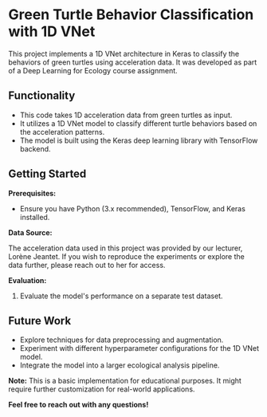 # Green Turtle Behavior Classification with 1D VNet

This project implements a 1D VNet architecture in Keras to classify the behaviors of green turtles using acceleration data. It was developed as part of a Deep Learning for Ecology course assignment. 

## Functionality

* This code takes 1D acceleration data from green turtles as input.
* It utilizes a 1D VNet model to classify different turtle behaviors based on the acceleration patterns.
* The model is built using the Keras deep learning library with TensorFlow backend.

## Getting Started

**Prerequisites:**

* Ensure you have Python (3.x recommended), TensorFlow, and Keras installed.

**Data Source:**

The acceleration data used in this project was provided by our lecturer, Lorène Jeantet. If you wish to reproduce the experiments or explore the data further, please reach out to her for access.


**Evaluation:**

1. Evaluate the model's performance on a separate test dataset.

## Future Work

* Explore techniques for data preprocessing and augmentation.
* Experiment with different hyperparameter configurations for the 1D VNet model.
* Integrate the model into a larger ecological analysis pipeline.

**Note:** This is a basic implementation for educational purposes. It might require further customization for real-world applications.

**Feel free to reach out with any questions!**

